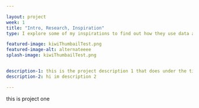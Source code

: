 ```yaml
---

layout: project
week: 1
title: "Intro, Research, Inspiration"
type: I explore some of my inspirations to find out how they use data and what makes them compelling.

featured-image: kiwiThumbailTest.png
featured-image-alt: alternateeee
splash-image: kiwiThumbailTest.png


description-1: this is the project description 1 that does under the title
description-2: hi im description 2

---
```


this is project one